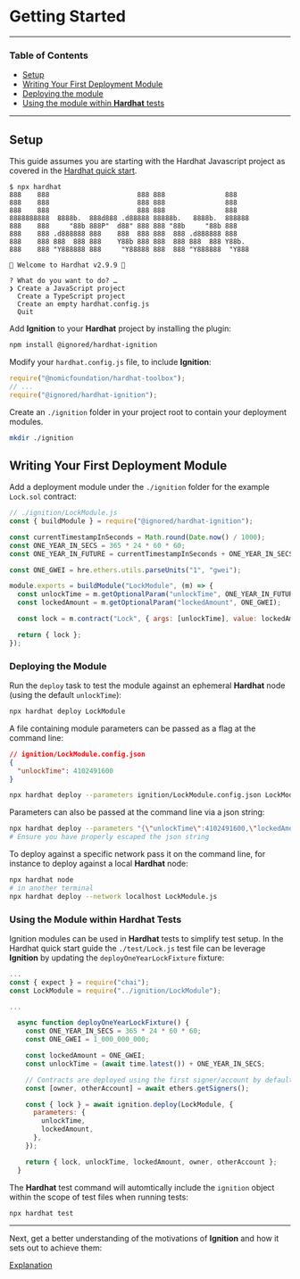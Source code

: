 # Getting Started

---

### Table of Contents

- [Setup](./getting-started-guide.md#setup)
- [Writing Your First Deployment Module](./getting-started-guide.md#writing-your-first-deployment-module)
- [Deploying the module](./getting-started-guide.md#deploying-the-module)
- [Using the module within **Hardhat** tests](./getting-started-guide.md#using-the-module-within-hardhat-tests)

---

## Setup

This guide assumes you are starting with the Hardhat Javascript project as covered in the [Hardhat quick start](https://hardhat.org/hardhat-runner/docs/getting-started#quick-start).

```shell
$ npx hardhat
888    888                      888 888               888
888    888                      888 888               888
888    888                      888 888               888
8888888888  8888b.  888d888 .d88888 88888b.   8888b.  888888
888    888     "88b 888P"  d88" 888 888 "88b     "88b 888
888    888 .d888888 888    888  888 888  888 .d888888 888
888    888 888  888 888    Y88b 888 888  888 888  888 Y88b.
888    888 "Y888888 888     "Y88888 888  888 "Y888888  "Y888

👷 Welcome to Hardhat v2.9.9 👷‍

? What do you want to do? …
❯ Create a JavaScript project
  Create a TypeScript project
  Create an empty hardhat.config.js
  Quit
```

Add **Ignition** to your **Hardhat** project by installing the plugin:

```bash
npm install @ignored/hardhat-ignition
```

Modify your `hardhat.config.js` file, to include **Ignition**:

```javascript
require("@nomicfoundation/hardhat-toolbox");
// ...
require("@ignored/hardhat-ignition");
```

Create an `./ignition` folder in your project root to contain your deployment modules.

```bash
mkdir ./ignition
```

## Writing Your First Deployment Module

Add a deployment module under the `./ignition` folder for the example `Lock.sol` contract:

```js
// ./ignition/LockModule.js
const { buildModule } = require("@ignored/hardhat-ignition");

const currentTimestampInSeconds = Math.round(Date.now() / 1000);
const ONE_YEAR_IN_SECS = 365 * 24 * 60 * 60;
const ONE_YEAR_IN_FUTURE = currentTimestampInSeconds + ONE_YEAR_IN_SECS;

const ONE_GWEI = hre.ethers.utils.parseUnits("1", "gwei");

module.exports = buildModule("LockModule", (m) => {
  const unlockTime = m.getOptionalParam("unlockTime", ONE_YEAR_IN_FUTURE);
  const lockedAmount = m.getOptionalParam("lockedAmount", ONE_GWEI);

  const lock = m.contract("Lock", { args: [unlockTime], value: lockedAmount });

  return { lock };
});
```

### Deploying the Module

Run the `deploy` task to test the module against an ephemeral **Hardhat** node (using the default `unlockTime`):

```bash
npx hardhat deploy LockModule
```

A file containing module parameters can be passed as a flag at the command line:

```json
// ignition/LockModule.config.json
{
  "unlockTime": 4102491600
}
```

```bash
npx hardhat deploy --parameters ignition/LockModule.config.json LockModule.js
```

Parameters can also be passed at the command line via a json string:

```bash
npx hardhat deploy --parameters "{\"unlockTime\":4102491600,\"lockedAmount\":2000000000}" LockModule.js
# Ensure you have properly escaped the json string
```

To deploy against a specific network pass it on the command line, for instance to deploy against a local **Hardhat** node:

```bash
npx hardhat node
# in another terminal
npx hardhat deploy --network localhost LockModule.js
```

### Using the Module within Hardhat Tests

Ignition modules can be used in **Hardhat** tests to simplify test setup. In the Hardhat quick start guide the `./test/Lock.js` test file can be leverage **Ignition** by updating the `deployOneYearLockFixture` fixture:

```js
...
const { expect } = require("chai");
const LockModule = require("../ignition/LockModule");

...

  async function deployOneYearLockFixture() {
    const ONE_YEAR_IN_SECS = 365 * 24 * 60 * 60;
    const ONE_GWEI = 1_000_000_000;

    const lockedAmount = ONE_GWEI;
    const unlockTime = (await time.latest()) + ONE_YEAR_IN_SECS;

    // Contracts are deployed using the first signer/account by default
    const [owner, otherAccount] = await ethers.getSigners();

    const { lock } = await ignition.deploy(LockModule, {
      parameters: {
        unlockTime,
        lockedAmount,
      },
    });

    return { lock, unlockTime, lockedAmount, owner, otherAccount };
  }
```

The **Hardhat** test command will automtically include the `ignition` object within the scope of test files when running tests:

```sh
npx hardhat test
```

---

Next, get a better understanding of the motivations of **Ignition** and how it sets out to achieve them:

[Explanation](./explanation.md)
